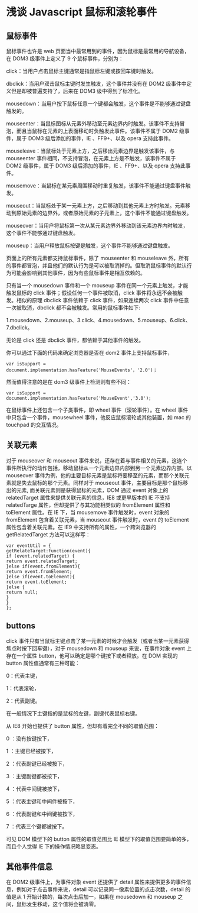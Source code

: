# 浅谈 Javascript 鼠标和滚轮事件

## 鼠标事件　　 

鼠标事件也许是 web 页面当中最常用到的事件，因为鼠标是最常用的导航设备，在 DOM3 级事件上定义了 9 个鼠标事件，分别为： 

click：当用户点击鼠标主键通常是指鼠标左键或按回车键时触发。 

dbclick：当用户双击鼠标主键时发生触发，这个事件并没有在 DOM2 级事件中定义但是却被普遍支持了，后来在 DOM3 级中得到了标准化。 

mousedown：当用户按下鼠标任意一个键都会触发，这个事件是不能够通过键盘触发的。 

mouseenter：当鼠标图标从元素外移动至元素边界内时触发。该事件不支持冒泡，而且当鼠标在元素的上表面移动时负触发此事件。该事件不属于 DOM2 级事件，属于 DOM3 级后添加的事件，IE 、FF9+、以及 opera 支持此事件。 

mouseleave：当鼠标处于元素上方，之后移出元素边界是触发该事件，与 mouseenter 事件相同，不支持冒泡，在元素上方是不触发，该事件不属于 DOM2 级事件，属于 DOM3 级后添加的事件，IE 、FF9+、以及 opera 支持此事件。 

mousemove：当鼠标在某元素周围移动时重复触发，该事件不能通过键盘事件触发。 

mouseout：当鼠标处于某一元素上方，之后移动到其他元素上方时触发。元素移动到原始元素的边界外，或者原始元素的子元素上，这个事件不能通过键盘触发。 

mouseover：当用户将鼠标第一次从某元素边界外移动到该元素边界内时触发，这个事件不能够通过键盘触发。 

mouseup：当用户释放鼠标按键是触发，这个事件不能够通过键盘触发。 

页面上的所有元素都支持鼠标事件，除了 mouseenter 和 mouseleave 外，所有的事件都冒泡，并且他们的默认行为是可以被取消掉的。但取消鼠标事件的默认行为可能会影响到其他事件，因为有些鼠标事件是相互依赖的。 

只有当一个 mousedown 事件和一个 mouseup 事件在同一个元素上触发，才能触发鼠标的 click 事件；假设任何一个事件被取消，click 事件将永远不会被触发。相似的原理 dbclick 事件依赖于 click 事件，如果连续两次 click 事件中任意一次被取消，dbclick 都不会被触发。常用的鼠标事件如下: 

1.mousedown、2.mouseup、3.click、4.mousedown、5.mouseup、6.click、7.dbclick。 

无论是 click 还是 dbclick 事件，都依赖于其他事件的触发。 

你可以通过下面的代码来确定浏览器是否在 dom2 事件上支持鼠标事件， 

```
var isSupport = document.implementation.hasFeature('MouseEvents'，'2.0')； 
```

然而值得注意的是在 dom3 级事件上检测则有些不同： 

```
var isSupport = document.implementation.hasFeature('MouseEvent','3.0'); 
```

在鼠标事件上还包含一个子类事件，即 wheel 事件（滚轮事件）。在 wheel 事件中只包含一个事件，mousewheel 事件，他反应鼠标滚轮或其他装置，如 mac 的 touchpad 的交互情况。 

## 关联元素 

对于 mouseover 和 mouseout 事件来说，还存在着与事件相关的元素，这连个事件所执行的动作包括，移动鼠标从一个元素边界内部到另一个元素边界内部。以 mouseover 事件为例，他的主要目标元素是鼠标将要移至的元素，而那个关联元素就是失去鼠标的那个元素。同样对于 mouseout 事件，主要目标是那个鼠标移出的元素, 而关联元素则是获得鼠标的元素，DOM 通过 event 对象上的 relatedTarget 属性来提供关联元素的信息，IE8 或更早版本的 IE 不支持 relatedTarge 属性，但却提供了与其功能相类似的 fromElement 属性和 toElement 属性。在 IE 下，当 mousemove 事件触发时，event 对象的 fromElement 包含着关联元素，当 mouseout 事件触发时，event 的 toElement 属性包含着关联元素。在 IE9 中支持所有的属性，一个跨浏览器的 getRelatedTarget 方法可以这样写： 

```
var eventUtil = {   
getRelateTarget:function(event){   
if (event.relatedTarget) {   
return event.relatedTarget;   
}else if(event.fromElement){   
return event.fromElement;   
}else if(event.toElement){   
return event.toElement;   
}else {   
return null;   
}   
}   
};  
```

## buttons 

click 事件只有当鼠标主键点击了某一元素的时候才会触发（或者当某一元素获得焦点时按下回车键），对于 mousedown 和 mouseup 来说，在事件对象 event 上存在一个属性 button，他可以确定是哪个键按下或者释放。在 DOM 实现的 button 属性值通常有三种可能： 

0：代表主键， 

1：代表滚轮， 

2：代表副键。 

在一般情况下主键指的是鼠标的左键，副键代表鼠标右键。 

从 IE8 开始也提供了 button 属性，但却有着完全不同的取值范围：　 

0 ：没有按键按下， 

1 ：主键已经被按下， 

2 ：代表副键已经被按下， 

3 ：主键副键都被按下， 

4 ：代表中间键被按下， 

5 ：代表主键和中间件被按下， 

6 ：代表副键和中间键被按下， 

7 ：代表三个键都被按下。 

可见 DOM 模型下的 button 属性的取值范围比 IE 模型下的取值范围要简单的多，而且个人觉得 IE 下的操作情况略显变态。 

## 其他事件信息 

在 DOM2 级事件上，为事件对象 event 还提供了 detail 属性来提供更多的事件信息，例如对于点击事件来说，detail 可以记录同一像素位置的点击次数，detail 的值是从 1 开始计数的，每次点击后加一，如果在 mousedown 和 mouseup 之间，鼠标发生移动，这个值将会被清零。 